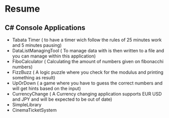 # Resume

## C# Console Applications

- Tabata Timer ( to have a timer wich follow the rules of 25 minutes work and 5 minutes pausing)
- DataListManagingTool ( To manage data with is then written to a file and you can manage within this application)
- FiboCalculator ( Calculating the amount of numbers given on fibonacchi numbers)
- FizzBuzz ( A logic puzzle where you check for the modulus and printing something as result)
- UpOrDown ( a game where you have to guess the correct numbers and will get hints based on the input)
- CurrencyChange ( A Currency changing application supports EUR USD and JPY and will be expected  to be out of date)
- SimpleLibrary
- CinemaTicketSystem
